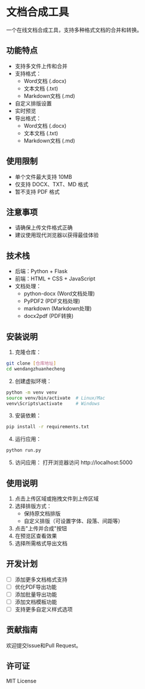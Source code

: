 # 文档合成工具

一个在线文档合成工具，支持多种格式文档的合并和转换。

## 功能特点

- 支持多文件上传和合并
- 支持格式：
  - Word文档 (.docx)
  - 文本文档 (.txt)
  - Markdown文档 (.md)
- 自定义排版设置
- 实时预览
- 导出格式：
  - Word文档 (.docx)
  - 文本文档 (.txt)
  - Markdown文档 (.md)

## 使用限制

- 单个文件最大支持 10MB
- 仅支持 DOCX、TXT、MD 格式
- 暂不支持 PDF 格式

## 注意事项

- 请确保上传文件格式正确
- 建议使用现代浏览器以获得最佳体验

## 技术栈

- 后端：Python + Flask
- 前端：HTML + CSS + JavaScript
- 文档处理：
  - python-docx (Word文档处理)
  - PyPDF2 (PDF文档处理)
  - markdown (Markdown处理)
  - docx2pdf (PDF转换)

## 安装说明

1. 克隆仓库：
```bash
git clone [仓库地址]
cd wendangzhuanhecheng
```

2. 创建虚拟环境：
```bash
python -m venv venv
source venv/bin/activate  # Linux/Mac
venv\Scripts\activate     # Windows
```

3. 安装依赖：
```bash
pip install -r requirements.txt
```

4. 运行应用：
```bash
python run.py
```

5. 访问应用：
打开浏览器访问 http://localhost:5000

## 使用说明

1. 点击上传区域或拖拽文件到上传区域
2. 选择排版方式：
   - 保持原文档排版
   - 自定义排版（可设置字体、段落、间距等）
3. 点击"上传并合成"按钮
4. 在预览区查看效果
5. 选择所需格式导出文档

## 开发计划

- [ ] 添加更多文档格式支持
- [ ] 优化PDF导出功能
- [ ] 添加批量导出功能
- [ ] 添加文档模板功能
- [ ] 支持更多自定义样式选项

## 贡献指南

欢迎提交Issue和Pull Request。

## 许可证

MIT License 